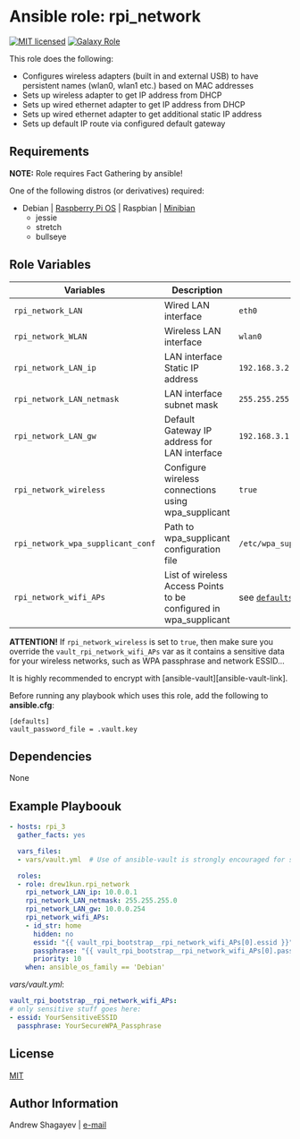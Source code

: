 # Ansible role: rpi_network

[![MIT licensed][mit-badge]][mit-link]
[![Galaxy Role][role-badge]][galaxy-link]

This role does the following:

 - Configures wireless adapters (built in and external USB) to have persistent names (wlan0, wlan1 etc.) based on MAC addresses
 - Sets up wireless adapter to get IP address from DHCP
 - Sets up wired ethernet adapter to get IP address from DHCP
 - Sets up wired ethernet adapter to get additional static IP address
 - Sets up default IP route via configured default gateway

Requirements
----

**NOTE:** Role requires Fact Gathering by ansible!

One of the following distros (or derivatives) required:

 - Debian | [Raspberry Pi OS][rpi-os-link] | Raspbian | [Minibian][minibian-link]
    - jessie
    - stretch
    - bullseye

Role Variables
----
| Variables | Description | Default|
|-----------|-------------|--------|
| `rpi_network_LAN` | Wired LAN interface | `eth0` |
| `rpi_network_WLAN` | Wireless LAN interface | `wlan0` |
| `rpi_network_LAN_ip` | LAN interface Static IP address | `192.168.3.2` |
| `rpi_network_LAN_netmask` | LAN interface subnet mask | `255.255.255.0` |
| `rpi_network_LAN_gw` | Default Gateway IP address for LAN interface | `192.168.3.1` |
| `rpi_network_wireless` | Configure wireless connections using wpa_supplicant | `true` |
| `rpi_network_wpa_supplicant_conf` | Path to wpa_supplicant configuration file | `/etc/wpa_supplicant/wpa_supplicant.conf` |
| `rpi_network_wifi_APs` | List of wireless Access Points to be configured in wpa_supplicant | see [`defaults/main.yml`](defaults/main.yml#L20) |


**ATTENTION!**
If `rpi_network_wireless` is set to `true`, then
make sure you override the `vault_rpi_network_wifi_APs` var as it contains a sensitive data for your wireless networks,
such as WPA passphrase and network ESSID...

It is highly recommended to encrypt with [ansible-vault][ansible-vault-link].

Before running any playbook which uses this role, add the following to **ansible.cfg**:

```
[defaults]
vault_password_file = .vault.key
```

Dependencies
----

None

Example Playboouk
----

```yaml
- hosts: rpi_3
  gather_facts: yes

  vars_files:
  - vars/vault.yml  # Use of ansible-vault is strongly encouraged for storing sensitive info

  roles:
  - role: drew1kun.rpi_network
    rpi_network_LAN_ip: 10.0.0.1
    rpi_network_LAN_netmask: 255.255.255.0
    rpi_network_LAN_gw: 10.0.0.254
    rpi_network_wifi_APs:
    - id_str: home
      hidden: no
      essid: "{{ vault_rpi_bootstrap__rpi_network_wifi_APs[0].essid }}"
      passphrase: "{{ vault_rpi_bootstrap__rpi_network_wifi_APs[0].passphrase }}"
      priority: 10
    when: ansible_os_family == 'Debian'
```

*vars/vault.yml*:

```yaml
vault_rpi_bootstrap__rpi_network_wifi_APs:
# only sensitive stuff goes here:
- essid: YourSensitiveESSID
  passphrase: YourSecureWPA_Passphrase
```

License
----

[MIT][mit-link]

Author Information
----

Andrew Shagayev | [e-mail](mailto:drewshg@gmail.com)

[role-badge]: https://img.shields.io/badge/role-drew1kun.rpi__network-green.svg
[galaxy-link]: https://galaxy.ansible.com/drew1kun/rpi_network/
[mit-badge]: https://img.shields.io/badge/license-MIT-blue.svg
[mit-link]: https://raw.githubusercontent.com/drew1kun/ansible-rpi_network/master/LICENSE
[minibian-link]: https://minibianpi.wordpress.com/
[rpi-os-link]: https://www.raspberrypi.com/software/operating-systems/
